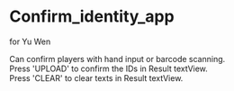 # Confirm_identity_app
for Yu Wen

Can confirm players with hand input or barcode scanning. <br />
Press 'UPLOAD' to confirm the IDs in Result textView. <br />
Press 'CLEAR' to clear texts in Result textView.

